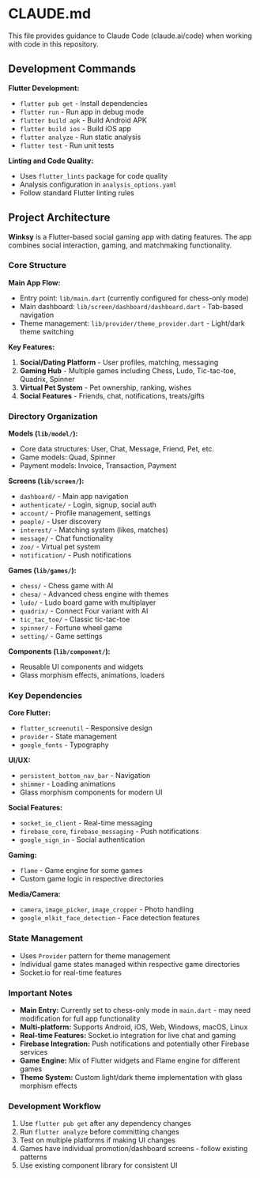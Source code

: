 # CLAUDE.md

This file provides guidance to Claude Code (claude.ai/code) when working with code in this repository.

## Development Commands

**Flutter Development:**
- `flutter pub get` - Install dependencies
- `flutter run` - Run app in debug mode  
- `flutter build apk` - Build Android APK
- `flutter build ios` - Build iOS app
- `flutter analyze` - Run static analysis
- `flutter test` - Run unit tests

**Linting and Code Quality:**
- Uses `flutter_lints` package for code quality
- Analysis configuration in `analysis_options.yaml`
- Follow standard Flutter linting rules

## Project Architecture

**Winksy** is a Flutter-based social gaming app with dating features. The app combines social interaction, gaming, and matchmaking functionality.

### Core Structure

**Main App Flow:**
- Entry point: `lib/main.dart` (currently configured for chess-only mode)
- Main dashboard: `lib/screen/dashboard/dashboard.dart` - Tab-based navigation
- Theme management: `lib/provider/theme_provider.dart` - Light/dark theme switching

**Key Features:**
1. **Social/Dating Platform** - User profiles, matching, messaging
2. **Gaming Hub** - Multiple games including Chess, Ludo, Tic-tac-toe, Quadrix, Spinner
3. **Virtual Pet System** - Pet ownership, ranking, wishes
4. **Social Features** - Friends, chat, notifications, treats/gifts

### Directory Organization

**Models (`lib/model/`):**
- Core data structures: User, Chat, Message, Friend, Pet, etc.
- Game models: Quad, Spinner
- Payment models: Invoice, Transaction, Payment

**Screens (`lib/screen/`):**
- `dashboard/` - Main app navigation
- `authenticate/` - Login, signup, social auth
- `account/` - Profile management, settings
- `people/` - User discovery
- `interest/` - Matching system (likes, matches)
- `message/` - Chat functionality
- `zoo/` - Virtual pet system
- `notification/` - Push notifications

**Games (`lib/games/`):**
- `chess/` - Chess game with AI
- `chesa/` - Advanced chess engine with themes
- `ludo/` - Ludo board game with multiplayer
- `quadrix/` - Connect Four variant with AI
- `tic_tac_toe/` - Classic tic-tac-toe
- `spinner/` - Fortune wheel game
- `setting/` - Game settings

**Components (`lib/component/`):**
- Reusable UI components and widgets
- Glass morphism effects, animations, loaders

### Key Dependencies

**Core Flutter:**
- `flutter_screenutil` - Responsive design
- `provider` - State management
- `google_fonts` - Typography

**UI/UX:**
- `persistent_bottom_nav_bar` - Navigation
- `shimmer` - Loading animations
- Glass morphism components for modern UI

**Social Features:**
- `socket_io_client` - Real-time messaging
- `firebase_core`, `firebase_messaging` - Push notifications
- `google_sign_in` - Social authentication

**Gaming:**
- `flame` - Game engine for some games
- Custom game logic in respective directories

**Media/Camera:**
- `camera`, `image_picker`, `image_cropper` - Photo handling
- `google_mlkit_face_detection` - Face detection features

### State Management

- Uses `Provider` pattern for theme management
- Individual game states managed within respective game directories
- Socket.io for real-time features

### Important Notes

- **Main Entry:** Currently set to chess-only mode in `main.dart` - may need modification for full app functionality
- **Multi-platform:** Supports Android, iOS, Web, Windows, macOS, Linux
- **Real-time Features:** Socket.io integration for live chat and gaming
- **Firebase Integration:** Push notifications and potentially other Firebase services
- **Game Engine:** Mix of Flutter widgets and Flame engine for different games
- **Theme System:** Custom light/dark theme implementation with glass morphism effects

### Development Workflow

1. Use `flutter pub get` after any dependency changes
2. Run `flutter analyze` before committing changes  
3. Test on multiple platforms if making UI changes
4. Games have individual promotion/dashboard screens - follow existing patterns
5. Use existing component library for consistent UI